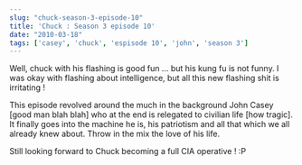 ```yaml
---
slug: "chuck-season-3-episode-10"
title: 'Chuck : Season 3 episode 10'
date: "2010-03-18"
tags: ['casey', 'chuck', 'espisode 10', 'john', 'season 3']
---
```

Well, chuck with his flashing is good fun … but his kung fu is not funny. I was okay with flashing about intelligence, but all this new flashing shit is irritating !

This episode revolved around the much in the background John Casey [good man blah blah] who at the end is relegated to civilian life [how tragic]. It finally goes into the machine he is, his patriotism and all that which we all already knew about. Throw in the mix the love of his life.

Still looking forward to Chuck becoming a full CIA operative ! :P
